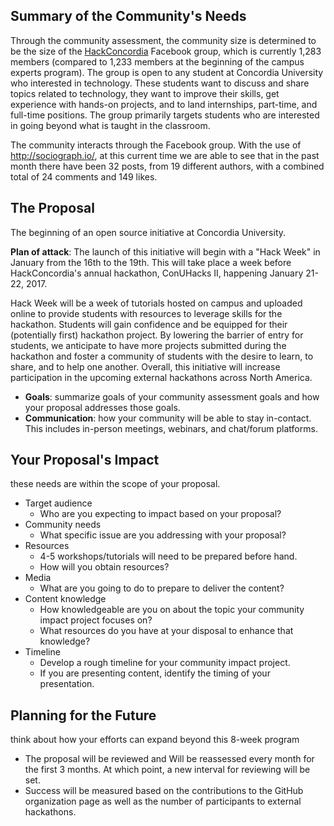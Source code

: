 ## Summary of the Community's Needs

Through the community assessment, the community size is determined to be the size of the [HackConcordia](https://www.facebook.com/groups/hackconcordia/) Facebook group, which is currently 1,283 members (compared to 1,233 members at the beginning of the campus experts program). The group is open to any student at Concordia University who interested in technology. These students want to discuss and share topics related to technology, they want to improve their skills, get experience with hands-on projects, and to land internships, part-time, and full-time positions. The group primarily targets students who are interested in going beyond what is taught in the classroom.

The community interacts through the Facebook group. With the use of http://sociograph.io/, at this current time we are able to see that in the past month there have been 32 posts, from 19 different authors, with a combined total of 24 comments and 149 likes.

## The Proposal

The beginning of an open source initiative at Concordia University.

**Plan of attack**: The launch of this initiative will begin with a "Hack Week" in January from the 16th to the 19th. This will take place a week before HackConcordia's annual hackathon, ConUHacks II, happening January 21-22, 2017.

Hack Week will be a week of tutorials hosted on campus and uploaded online to provide students with resources to leverage skills for the hackathon. Students will gain confidence and be equipped for their (potentially first) hackathon project. By lowering the barrier of entry for students, we anticipate to have more projects submitted during the hackathon and foster a community of students with the desire to learn, to share, and to help one another. Overall, this initiative will increase participation in the upcoming external hackathons across North America.   

- **Goals**: summarize goals of your community assessment goals and how your proposal addresses those goals.
- **Communication**: how your community will be able to stay in-contact. This includes in-person meetings, webinars, and chat/forum platforms.


## Your Proposal's Impact

 these needs are within the scope of your proposal.

- Target audience
  - Who are you expecting to impact based on your proposal?
- Community needs
  - What specific issue are you addressing with your proposal?
- Resources
  - 4-5 workshops/tutorials will need to be prepared before hand.
  - How will you obtain resources?
- Media
  - What are you going to do to prepare to deliver the content?
- Content knowledge
  - How knowledgeable are you on about the topic your community impact project focuses on?
  - What resources do you have at your disposal to enhance that knowledge?
- Timeline
  - Develop a rough timeline for your community impact project.
  - If you are presenting content, identify the timing of your presentation.

## Planning for the Future

think about how your efforts can expand beyond this 8-week program

- The proposal will be reviewed and Will be reassessed every month for the first 3 months. At which point, a new interval for reviewing will be set.
- Success will be measured based on the contributions to the GitHub organization page as well as the number of participants to external hackathons.
